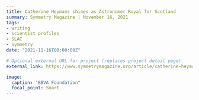 ```yaml
---
title: Catherine Heymans shines as Astronomer Royal for Scotland
summary: Symmetry Magazine | November 16, 2021
tags:
- writing
- scientist profiles
- SLAC
- Symmetry
date: "2021-11-16T00:00:00Z"

# Optional external URL for project (replaces project detail page).
external_link: https://www.symmetrymagazine.org/article/catherine-heymans-shines-as-astronomer-royal-for-scotland

image:
  caption: "BBVA Foundation"
  focal_point: Smart
---
```

